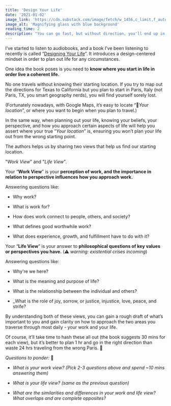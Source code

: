 ```yaml
---
title: 'Design Your Life'
date: '2021-01-02'
image_link: 'https://cdn.substack.com/image/fetch/w_1456,c_limit,f_auto,q_auto:good,fl_progressive:steep/https%3A%2F%2Fbucketeer-e05bbc84-baa3-437e-9518-adb32be77984.s3.amazonaws.com%2Fpublic%2Fimages%2Fc51d095f-0f8c-4b86-bf56-ba29656d4d06_3999x2666.jpeg'
image_alt: 'Magnifying glass with blue background'
reading_time: 2
description: "You can go fast, but without direction, you'll end up in the wrong destination..."
---
```

I’ve started to listen to audiobooks, and a book I’ve been listening to recently is called “[Designing Your Life](https://www.amazon.com/Designing-Your-Life-Well-Lived-Joyful/dp/1101875321)”. It introduces a design-centered mindset in order to plan out life for any circumstances.

One idea the book poses is you need to **know where you start in life in order live a coherent life.**

No one travels without knowing their starting location. If you try to map out the directions for Texas to California but you plan to start in Paris, Italy (not Paris, TX, you smart geography nerds), you will find yourself sorely lost.

(Fortunately nowadays, with Google Maps, it’s easy to locate “📍_Your location_”, or where you want to begin when you plan to travel.)

In the same way, when planning out your life, knowing your beliefs, your perspective, and how you approach certain aspects of life will help you assert where your true “_Your location_” is,  ensuring you won’t plan your life out from the wrong starting point.

The authors helps us by sharing two views that help us find our starting location.

"_Work View_" and "_Life View_".

Your “**Work View**” is your **perception of work, and the importance in relation to perspective influences how you approach work.**

Answering questions like:

- Why work?

- What is work for?

- How does work connect to people, others, and society?

- What defines good worthwhile work?

- What does experience, growth, and fulfillment have to do with it? 

Your “**Life View**” is your answer to **philosophical questions of key values or perspectives you have.** (⚠️ _warning: existential crises incoming_)

Answering questions like:

- Why're we here?

- What is the meaning and purpose of life?

- What is the relationship between the individual and others?

- _What is the role of joy, sorrow, or justice, injustice, love, peace, and strife?

By understanding both of these views, you can gain a rough draft of what’s important to you and gain clarity on how to approach the two areas you traverse through most daily - your work and your life.

Of course, it’ll take time to hash these all out (the book suggests 30 mins for each view), but it’s better to plan 1 hr and go in the right direction than waste 24 hrs traveling from the wrong Paris. 🚗

_Questions to ponder:_ 🤔

- _What is your work view? (Pick 2-3 questions above and spend ~10 mins answering them)_

- _What is your life view? (same as the previous question)_

- _What are the similarities and differences in your work and life view? What overlaps and are complete opposites?_